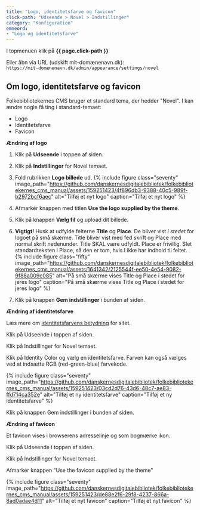 ```yaml
---
title: "Logo, identitetsfarve og favicon"
click-path: "Udseende > Novel > Indstillinger"
category: "Konfiguration"
emneord: 
- "Logo og identitetsfarve"
---
```

I topmenuen klik på **{{ page.click-path }}**

Eller åbn via URL (udskift mit-domænenavn.dk):\
`https://mit-domænenavn.dk/admin/appearance/settings/novel`

## Om logo, identitetsfarve og favicon
Folkebibliotekernes CMS bruger et standard tema, der hedder "Novel". 
I kan ændre nogle få ting i standard-temaet:
- Logo
- Identitetsfarve
- Favicon

**Ændring af logo**

1. Klik på **Udseende** i toppen af siden.

2. Klik på **Indstillinger** for Novel temaet.

3. Fold rubrikken **Logo billede** ud. 
  {% include figure class="seventy" image_path="https://github.com/danskernesdigitalebibliotek/folkebibliotekernes_cms_manual/assets/159251423/4f896db3-9388-40c5-989f-b2972bcf6aec" alt="Tilføj et nyt logo" caption="Tilføj et nyt logo" %}

4. Afmarkér knappen med titlen **Use the logo supplied by the theme**.

5. Klik på knappen **Vælg fil** og upload dit billede.

6. **Vigtigt!** Husk at udfylde felterne **Title** og **Place**. De bliver vist *i stedet* for logoet på små skærme. Title bliver vist med fed skrift og Place med normal skrift nedenunder. Title SKAL være udfyldt. Place er frivillig. Slet standardteksten i Place, så den er tom, hvis I ikke har indhold til feltet.
   {% include figure class="fifty" image_path="https://github.com/danskernesdigitalebibliotek/folkebibliotekernes_cms_manual/assets/1641342/2125544f-ee50-4e54-9082-9f88a009c085" alt="På små skærme vises Title og Place i stedet for jeres logo" caption="På små skærme vises Title og Place i stedet for jeres logo" %}

7. Klik på knappen **Gem indstillinger** i bunden af siden.

**Ændring af identitetsfarve**

Læs mere om [identitetsfarvens betydning](https://danskernesdigitalebibliotek.github.io/folkebibliotekernes_cms_manual/main/bliv-klar-til-folkebibliotekernes-cms/3identitetsfarve/) for sitet.

Klik på Udseende i toppen af siden.

Klik på Indstillinger for Novel temaet.

Klik på Identity Color og vælg en identitetsfarve. Farven kan også vælges ved at indsætte RGB (red-green-blue) farvekode.

{% include figure class="seventy" image_path="https://github.com/danskernesdigitalebibliotek/folkebibliotekernes_cms_manual/assets/159251423/03cd2d76-43d6-48c7-ae83-ffd714ca352e" alt="Tilføj et ny identitetsfarve" caption="Tilføj et ny identitetsfarve" %}

Klik på knappen Gem indstillinger i bunden af siden.

**Ændring af favicon**

Et favicon vises i browserens adresselinje og som bogmærke ikon. 

Klik på Udseende i toppen af siden.

Klik på Indstillinger for Novel temaet.

Afmarkér knappen "Use the favicon supplied by the theme"

{% include figure class="seventy" image_path="https://github.com/danskernesdigitalebibliotek/folkebibliotekernes_cms_manual/assets/159251423/de88e2f6-29f8-4237-866a-8ad0adae4d11" alt="Tilføj et nyt favicon" caption="Tilføj et nyt favicon" %}
